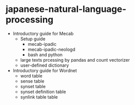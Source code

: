 # japanese-natural-language-processing

- Introductory guide for Mecab
  - Setup guide
    - mecab-ipadic
    - mecab-ipadic-neologd
    - bash and python
  - large texts prcessing by pandas and count vectorizer
  - user-defined dictionary
- Introductory guide for Wordnet
  - word table
  - sense table
  - synset table
  - synset definition table
  - synlink table table
